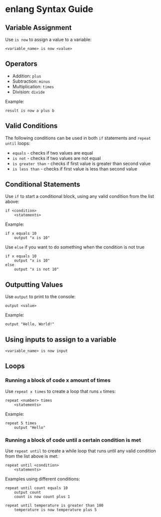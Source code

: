 # enlang Syntax Guide

## Variable Assignment

Use `is now` to assign a value to a variable:

```enlang
<variable_name> is now <value>
```

## Operators

- Addition: `plus`
- Subtraction: `minus`
- Multiplication: `times`
- Division: `divide`

Example:

```enlang
result is now a plus b
```

## Valid Conditions

The following conditions can be used in both `if` statements and `repeat until` loops:

- `equals` - checks if two values are equal
- `is not` - checks if two values are not equal
- `is greater than` - checks if first value is greater than second value
- `is less than` - checks if first value is less than second value

## Conditional Statements

Use `if` to start a conditional block, using any valid condition from the list above:

```enlang
if <condition>
    <statements>
```

Example:

```enlang
if x equals 10
    output "x is 10"
```

Use `else` if you want to do something when the condition is not true

```enlang
if x equals 10
    output "x is 10"
else
    output "x is not 10"
```

## Outputting Values

Use `output` to print to the console:

```enlang
output <value>
```

Example:

```enlang
output "Hello, World!"
```

## Using inputs to assign to a variable

```enlang
<variable_name> is now input
```

## Loops

### Running a block of code x amount of times

Use `repeat x times` to create a loop that runs `x` times:

```enlang
repeat <number> times
    <statements>
```

Example:

```enlang
repeat 5 times
    output "Hello"
```

### Running a block of code until a certain condition is met

Use `repeat until` to create a while loop that runs until any valid condition from the list above is met:

```enlang
repeat until <condition>
    <statements>
```

Examples using different conditions:

```enlang
repeat until count equals 10
    output count
    count is now count plus 1

repeat until temperature is greater than 100
    temperature is now temperature plus 5
```
